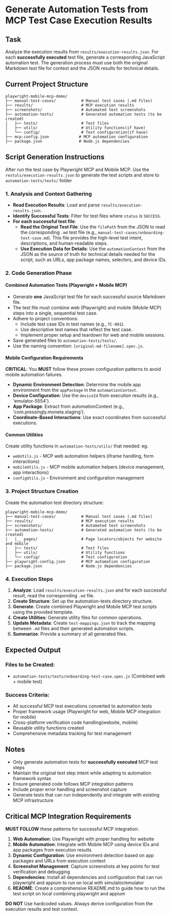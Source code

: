 # Generate Automation Tests from MCP Test Case Execution Results

## Task

Analyze the execution results from `results/execution-results.json`. For each **successfully executed** test file, generate a corresponding JavaScript automation test. The generation process must use both the original Markdown test file for context and the JSON results for technical details.

## Current Project Structure

```
playwright-mobile-mcp-demo/
├── manual-test-cases/           # Manual test cases (.md files)
├── results/                     # MCP execution results
├── screenshots/                 # Automated test screenshots
├── automation-tests/            # Generated automation tests (to be created)
│   ├── tests/                   # Test files
│   ├── utils/                   # Utility functions(if have)
│   └── config/                  # Test configuration(if have)
├── mcp-config.json             # MCP automation configuration
├── package.json                # Node.js dependencies
```

## Script Generation Instructions
After run the test case by Playwright MCP and Mobile MCP. Use the `restuls/execution-results.json` to generate the test scripts and store to `automation-tests/tests/` folder

### 1. Analysis and Context Gathering
- **Read Execution Results**: Load and parse `results/execution-results.json`.
- **Identify Successful Tests**: Filter for test files where `status` is `SUCCESS`.
- **For each successful test file**:
    - **Read the Original Test File**: Use the `filePath` from the JSON to read the corresponding `.md` test file (e.g., `manual-test-cases/onboarding-test-case.md`). This file provides the high-level test intent, descriptions, and human-readable steps.
    - **Use Execution Data for Details**: Use the `automationContext` from the JSON as the source of truth for technical details needed for the script, such as URLs, app package names, selectors, and device IDs.

### 2. Code Generation Phase

#### Combined Automation Tests (Playwright + Mobile MCP)
- Generate **one** JavaScript test file for each successful source Markdown file.
- The test file must combine web (Playwright) and mobile (Mobile MCP) steps into a single, sequential test case.
- Adhere to project conventions:
  - Include test case IDs in test names (e.g., `TC-001`).
  - Use descriptive test names that reflect the test case.
  - Implement proper setup and teardown for web and mobile sessions.
- Save generated files to `automation-tests/tests/`.
- Use the naming convention: `[original-md-filename].spec.js`.

#### Mobile Configuration Requirements
**CRITICAL**: You **MUST** follow these proven configuration patterns to avoid mobile automation failures.
- **Dynamic Environment Detection**: Determine the mobile app environment from the `appPackage` in the `automationContext`.
- **Device Configuration**: Use the `deviceId` from execution results (e.g., 'emulator-5554').
- **App Package**: Extract from automationContext (e.g., 'com.pressingly.moneta.staging').
- **Coordinate-Based Interactions**: Use exact coordinates from successful executions.

#### Common Utilities
Create utility functions in `automation-tests/utils/` that needed:
eg. 
- `webUtils.js` - MCP web automation helpers (iframe handling, form interactions)
- `mobileUtils.js` - MCP mobile automation helpers (device management, app interactions)
- `configUtils.js` - Environment and configuration management

### 3. Project Structure Creation

Create the automation test directory structure:

```
playwright-mobile-mcp-demo/
├── manual-test-cases/           # Manual test cases (.md files)
├── results/                     # MCP execution results
├── screenshots/                 # Automated test screenshots
├── automation-tests/            # Generated automation tests (to be created)
|   |__ pages/                   # Page locators/objects for website and mobile
│   ├── tests/                   # Test files
│   ├── utils/                   # Utility functions
│   └── config/                  # Test configuration
├── playwright-config.json       # MCP automation configuration
├── package.json                 # Node.js dependencies
```

### 4. Execution Steps

1. **Analyze**: Load `results/execution-results.json` and for each successful result, read the corresponding `.md` file.
2. **Create Structure**: Set up the automation-tests directory structure.
3. **Generate**: Create combined Playwright and Mobile MCP test scripts using the provided template.
4. **Create Utilities**: Generate utility files for common operations.
5. **Update Metadata**: Create `test-mappings.json` to track the mapping between `.md` files and their generated automation scripts.
6. **Summarize**: Provide a summary of all generated files.

## Expected Output

### Files to be Created:
- `automation-tests/tests/onboarding-test-case.spec.js` (Combined web + mobile test)

### Success Criteria:
- All successful MCP test executions converted to automation tests
- Proper framework usage (Playwright for web, Mobile MCP integration for mobile)
- Cross-platform verification code handling(website, mobile)
- Reusable utility functions created
- Comprehensive metadata tracking for test management

## Notes
- Only generate automation tests for **successfully executed** MCP test steps
- Maintain the original test step intent while adapting to automation framework syntax
- Ensure generated code follows MCP integration patterns
- Include proper error handling and screenshot capture
- Generate tests that can run independently and integrate with existing MCP infrastructure

## Critical MCP Integration Requirements

**MUST FOLLOW** these patterns for successful MCP integration:

1. **Web Automation**: Use Playwright with proper handling for website
2. **Mobile Automation**: Integrate with Mobile MCP using device IDs and app packages from execution results
4. **Dynamic Configuration**: Use environment detection based on app packages and URLs from execution context
5. **Screenshot Management**: Capture screenshots at key points for test verification and debugging
6. **Dependencies**: Install all dependencies and configuration that can run playwright and appium to run on local with simulator/emulator
7. **README**: Create a comprehensive README.md to guide how to run the test script on local combining playwright and appium

**DO NOT** Use hardcoded values. Always derive configuration from the execution results and test context. 